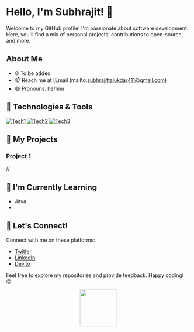 # Hello, I'm Subhrajit! 👋

Welcome to my GitHub profile! I'm passionate about software development. Here, you'll find a mix of personal projects, contributions to open-source, and more.

## About Me

- 🌐 To be added
- 📫 Reach me at [Email (mailto:subhrajittalukdar411@gmail.com)
- 😄 Pronouns: he/him 

## 🔧 Technologies & Tools

[![Tech1](https://img.shields.io/badge/-Tech1-333333?style=flat&logo=tech1&logoColor=white)](https://www.tech1.com)
[![Tech2](https://img.shields.io/badge/-Tech2-333333?style=flat&logo=tech2&logoColor=white)](https://www.tech2.com)
[![Tech3](https://img.shields.io/badge/-Tech3-333333?style=flat&logo=tech3&logoColor=white)](https://www.tech3.com)

## 🚀 My Projects

### Project 1

//

## 🌱 I'm Currently Learning

- Java
- 

## 🤝 Let's Connect!

Connect with me on these platforms:

- [Twitter](https://twitter.com/subhrajitt7)
- [LinkedIn](https://www.linkedin.com/in/yourlinkedinprofile)
- [Dev.to](https://dev.to/yourdevto)

Feel free to explore my repositories and provide feedback. Happy coding! 😊


<div id="header" align="center">
  <img src="https://media.giphy.com/media/lP8xu5t2DLGG045H8F/giphy.gif" width="100"/>
</div>


